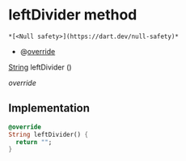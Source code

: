 


# leftDivider method




    *[<Null safety>](https://dart.dev/null-safety)*



- @[override](https://api.flutter.dev/flutter/dart-core/override-constant.html)

[String](https://api.flutter.dev/flutter/dart-core/String-class.html) leftDivider
()

_override_






## Implementation

```dart
@override
String leftDivider() {
  return "";
}
```







